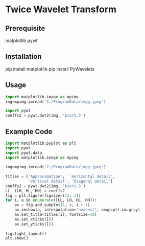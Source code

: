 # Twice Wavelet Transform

## Prerequisite

matplotlib
pywt 


## Installation

pip install matplotlib
pip install PyWavelets

## Usage
```python
import matplotlib.image as mpimg
img=mpimg.imread('C:/ProgramData/imgg.jpeg')
```
```python
import pywt
coeffs2 = pywt.dwt2(img, 'bior1.3')
```

## Example Code

```python
import matplotlib.pyplot as plt
import pywt
import pywt.data
import matplotlib.image as mpimg
 
img=mpimg.imread('C:/ProgramData/imgg.jpeg')
 
titles = ['Approximation', ' Horizontal detail',
          'Vertical detail', 'Diagonal detail']
coeffs2 = pywt.dwt2(img, 'bior1.3')
LL, (LH, HL, HH) = coeffs2
fig = plt.figure(figsize=(12, 3))
for i, a in enumerate([LL, LH, HL, HH]):
    ax = fig.add_subplot(1, 4, i + 1)
    ax.imshow(a, interpolation="nearest", cmap=plt.cm.gray)
    ax.set_title(titles[i], fontsize=10)
    ax.set_xticks([])
    ax.set_yticks([])
 
fig.tight_layout()
plt.show()
```
